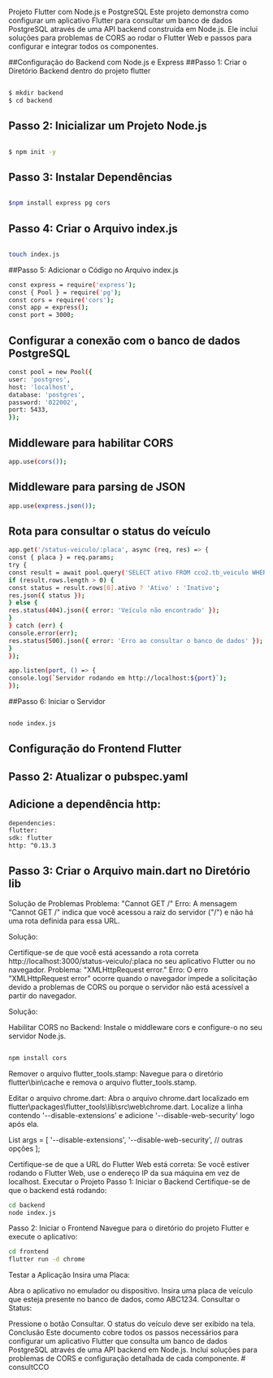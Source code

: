 Projeto Flutter com Node.js e PostgreSQL
Este projeto demonstra como configurar um aplicativo Flutter para consultar um banco de dados PostgreSQL através de uma API backend construída em Node.js. Ele inclui soluções para problemas de CORS ao rodar o Flutter Web e passos para configurar e integrar todos os componentes.

##Configuração do Backend com Node.js e Express
##Passo 1: Criar o Diretório Backend dentro do projeto flutter

```bash

$ mkdir backend
$ cd backend
```

## Passo 2: Inicializar um Projeto Node.js
```bash

$ npm init -y
```

## Passo 3: Instalar Dependências
```bash

$npm install express pg cors
```
## Passo 4: Criar o Arquivo index.js
```bash

touch index.js
```
##Passo 5: Adicionar o Código no Arquivo index.js
```bash
const express = require('express');
const { Pool } = require('pg');
const cors = require('cors');
const app = express();
const port = 3000;
```
## Configurar a conexão com o banco de dados PostgreSQL
``` bash
const pool = new Pool({
user: 'postgres',
host: 'localhost',
database: 'postgres',
password: '022002',
port: 5433,
});
```
## Middleware para habilitar CORS
```bash
app.use(cors());
```
## Middleware para parsing de JSON
``` bash
app.use(express.json());
```
## Rota para consultar o status do veículo
```bash
app.get('/status-veiculo/:placa', async (req, res) => {
const { placa } = req.params;
try {
const result = await pool.query('SELECT ativo FROM cco2.tb_veiculo WHERE placa = $1', [placa]);
if (result.rows.length > 0) {
const status = result.rows[0].ativo ? 'Ativo' : 'Inativo';
res.json({ status });
} else {
res.status(404).json({ error: 'Veículo não encontrado' });
}
} catch (err) {
console.error(err);
res.status(500).json({ error: 'Erro ao consultar o banco de dados' });
}
});

app.listen(port, () => {
console.log(`Servidor rodando em http://localhost:${port}`);
});
```
##Passo 6: Iniciar o Servidor
```bash

node index.js

```
## Configuração do Frontend Flutter

## Passo 2: Atualizar o pubspec.yaml
## Adicione a dependência http:
``` bash
dependencies:
flutter:
sdk: flutter
http: ^0.13.3
```
## Passo 3: Criar o Arquivo main.dart no Diretório lib

Solução de Problemas
Problema: "Cannot GET /"
Erro: A mensagem "Cannot GET /" indica que você acessou a raiz do servidor ("/") e não há uma rota definida para essa URL.

Solução:

Certifique-se de que você está acessando a rota correta http://localhost:3000/status-veiculo/:placa no seu aplicativo Flutter ou no navegador.
Problema: "XMLHttpRequest error."
Erro: O erro "XMLHttpRequest error" ocorre quando o navegador impede a solicitação devido a problemas de CORS ou porque o servidor não está acessível a partir do navegador.

Solução:

Habilitar CORS no Backend:
Instale o middleware cors e configure-o no seu servidor Node.js.
```bash

npm install cors
```
Remover o arquivo flutter_tools.stamp:
Navegue para o diretório flutter\bin\cache e remova o arquivo flutter_tools.stamp.

Editar o arquivo chrome.dart:
Abra o arquivo chrome.dart localizado em flutter\packages\flutter_tools\lib\src\web\chrome.dart.
Localize a linha contendo '--disable-extensions' e adicione '--disable-web-security' logo após ela.

List<String> args = <String>[
'--disable-extensions',
'--disable-web-security',
// outras opções
];

Certifique-se de que a URL do Flutter Web está correta:
Se você estiver rodando o Flutter Web, use o endereço IP da sua máquina em vez de localhost.
Executar o Projeto
Passo 1: Iniciar o Backend
Certifique-se de que o backend está rodando:

```bash
cd backend
node index.js
```
Passo 2: Iniciar o Frontend
Navegue para o diretório do projeto Flutter e execute o aplicativo:

```bash
cd frontend
flutter run -d chrome
```
Testar a Aplicação
Insira uma Placa:

Abra o aplicativo no emulador ou dispositivo.
Insira uma placa de veículo que esteja presente no banco de dados, como ABC1234.
Consultar o Status:

Pressione o botão Consultar.
O status do veículo deve ser exibido na tela.
Conclusão
Este documento cobre todos os passos necessários para configurar um aplicativo Flutter que consulta um banco de dados PostgreSQL através de uma API backend em Node.js. Inclui soluções para problemas de CORS e configuração detalhada de cada componente. 
#   c o n s u l t C C O  
 